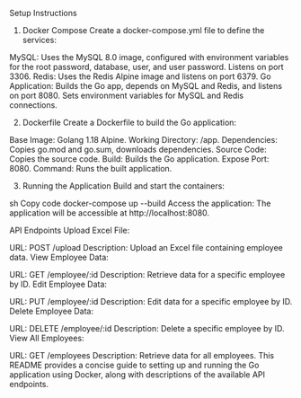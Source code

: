 Setup Instructions
1. Docker Compose
Create a docker-compose.yml file to define the services:

MySQL: Uses the MySQL 8.0 image, configured with environment variables for the root password, database, user, and user password. Listens on port 3306.
Redis: Uses the Redis Alpine image and listens on port 6379.
Go Application: Builds the Go app, depends on MySQL and Redis, and listens on port 8080. Sets environment variables for MySQL and Redis connections.

2. Dockerfile
Create a Dockerfile to build the Go application:

Base Image: Golang 1.18 Alpine.
Working Directory: /app.
Dependencies: Copies go.mod and go.sum, downloads dependencies.
Source Code: Copies the source code.
Build: Builds the Go application.
Expose Port: 8080.
Command: Runs the built application.

3. Running the Application
Build and start the containers:

sh
Copy code
docker-compose up --build
Access the application:
The application will be accessible at http://localhost:8080.

API Endpoints
Upload Excel File:

URL: POST /upload
Description: Upload an Excel file containing employee data.
View Employee Data:

URL: GET /employee/:id
Description: Retrieve data for a specific employee by ID.
Edit Employee Data:

URL: PUT /employee/:id
Description: Edit data for a specific employee by ID.
Delete Employee Data:

URL: DELETE /employee/:id
Description: Delete a specific employee by ID.
View All Employees:

URL: GET /employees
Description: Retrieve data for all employees.
This README provides a concise guide to setting up and running the Go application using Docker, along with descriptions of the available API endpoints.








